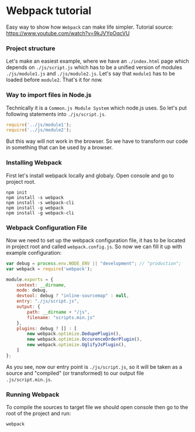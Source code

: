 # Webpack tutorial
Easy way to show how `Webpack` can make life simpler.
Tutorial source: https://www.youtube.com/watch?v=9kJVYpOqcVU



### Project structure
Let's make an easiest example, where we have an `./index.html` page which depends on `./js/script.js` which has to be a unified version of modules `./js/module1.js` and  `./js/module2.js`. Let's say that `module1` has to be loaded before `module2`. That's it for now.

### Way to import files in Node.js
Technically it is a `Common.js Module System` which node.js uses. So let's put following statements into `./js/script.js`.
```js
require('../js/module1');
require('../js/module2');
```
But this way will not work in the browser.
So we have to transform our code in something that can be used by a browser.

### Installing Webpack
First let's install webpack locally and globaly. Open console and go to project root.
```
npm init
npm install -s webpack
npm install -s webpack-cli
npm install -g webpack
npm install -g webpack-cli 
```

### Webpack Configuration File
Now we need to set up the webpack configuration file, it has to be located in project root and called `webpack.config.js`. So now we can fill it up with example configuration:
```js
var debug = process.env.NODE_ENV || "development"; // "production";
var webpack = require('webpack');

module.exports = {
    context: __dirname,
    mode: debug,
    devtool: debug ? "inline-sourcemap" : null,
    entry: "./js/script.js",
    output: {
        path: __dirname + "/js",
        filename: "scripts.min.js"
    },
    plugins: debug ? [] : [
        new webpack.optimize.DedupePlugin(),
        new webpack.optimize.OccurenceOrderPlugin(),
        new webpack.optimize.UglifyJsPlugin(),
    ]
};
```
As you see, now our entry point is `./js/script.js`, so it will be taken as a source and "compiled" (or transformed)
to our output file `.js/script.min.js`.

### Running Webpack
To compile the sources to target file we should open console then go to the root of the project and run:
```
webpack
```
